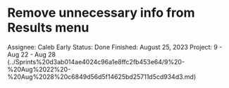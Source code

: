 # Remove unnecessary info from Results menu

Assignee: Caleb Early
Status: Done
Finished: August 25, 2023
Project: 9 - Aug 22 - Aug 28 (../Sprints%20d3ab014ae4024c96a1e8ffc2fb453e64/9%20-%20Aug%2022%20-%20Aug%2028%20c6849d56d5f14625bd25711d5cd934d3.md)